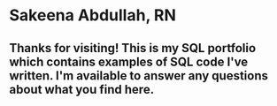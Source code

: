 # Sakeena Abdullah, RN

## Thanks for visiting! This is my SQL portfolio which contains examples of SQL code I've written. I'm available to answer any questions about what you find here.
